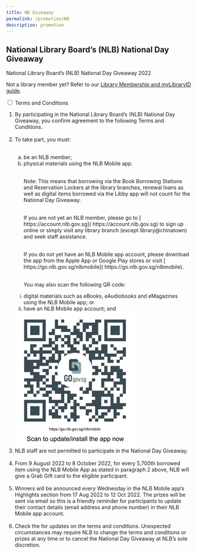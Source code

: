 ```yaml
---
title: ND Giveaway
permalink: /promotion/ND
description: promotion
---
```

<h2>National Library Board’s (NLB) National Day Giveaway</h2>

<p></p>

<p>National Library Board’s (NLB) National Day Giveaway 2022</p>  

<p>Not a library member yet? Refer to our <a href="/get-started-with/mylibrary/">Library Membership and myLibraryID guide</a>.</p>


<div id="eReads-get-started" class="new-accordion">          
<input id="acc1" type="checkbox">
        <label for="acc1">Terms and Conditions </label>
<div class="new-accordion-content">
      	
   <ol type="1">
         <li>By participating in the National Library Board’s (NLB) National Day Giveaway, you confirm agreement to the following Terms and Conditions.</li><br>
         <li>To take part, you must:</li><br>
								<ol type="a">
									<li>be an NLB member;</li>
									<li>physical materials using the NLB Mobile app.<p><br>
									Note:  This means that borrowing via the Book Borrowing Stations and Reservation Lockers at the library branches, renewal loans as well as digital items borrowed via the Libby app will not count for the National Day Giveaway.</p><br> 
										If you are not yet an NLB member, please go to [ https://account.nlb.gov.sg]( https://account.nlb.gov.sg) to sign up online or simply visit any library branch (except library@chinatown) and seek staff assistance.<p></p><br> If you do not yet have an NLB Mobile app account, please download the app from the Apple App or Google Play stores or visit [ https://go.nlb.gov.sg/nlbmobile]( https://go.nlb.gov.sg/nlbmobile). <p></p><br>You may also scan the following QR code:</li>
							</ol>
												<ol type="i">
								 <li>digital materials such as eBooks, eAudiobooks and eMagazines using the NLB Mobile app; or</li>
								 <li>have an NLB Mobile app account; and</li>
	</ol>
		 	<div style="max-width: 400px"><img src="/images/Grabgiveaway.jpg" alt="Grabgiveaway"></div> 
         <li>NLB staff are not permitted to participate in the National Day Giveaway.  </li><br>
         <li>From 9 August 2022 to 8 October 2022, for every 5,700th borrowed item using the NLB Mobile App as stated in paragraph 2 above, NLB will give a Grab Gift card to the eligible participant.</li><br>
         <li>Winners will be announced every Wednesday in the NLB Mobile app’s Highlights section from 17 Aug 2022 to 12 Oct 2022.  The prizes will be sent via email so this is a friendly reminder for participants to update their contact details (email address and phone number) in their NLB Mobile app account.</li><br>
         <li>Check the  for updates on the terms and conditions.  Unexpected circumstances may require NLB to change the terms and conditions or prizes at any time or to cancel the National Day Giveaway at NLB’s sole discretion.</li>
      </ol>
          
</div>  
 
</div><!--close FAQ-section-->